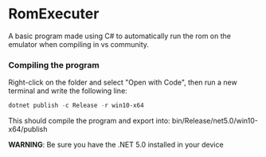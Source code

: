 # RomExecuter

A basic program made using C# to automatically run the rom on the emulator when compiling in vs community.

### Compiling the program

Right-click on the folder and select "Open with Code", then run a new terminal and write the following line:

```powershell
dotnet publish -c Release -r win10-x64
```

This should compile the program and export into: bin/Release/net5.0/win10-x64/publish

**WARNING**: Be sure you have the .NET 5.0 installed in your device